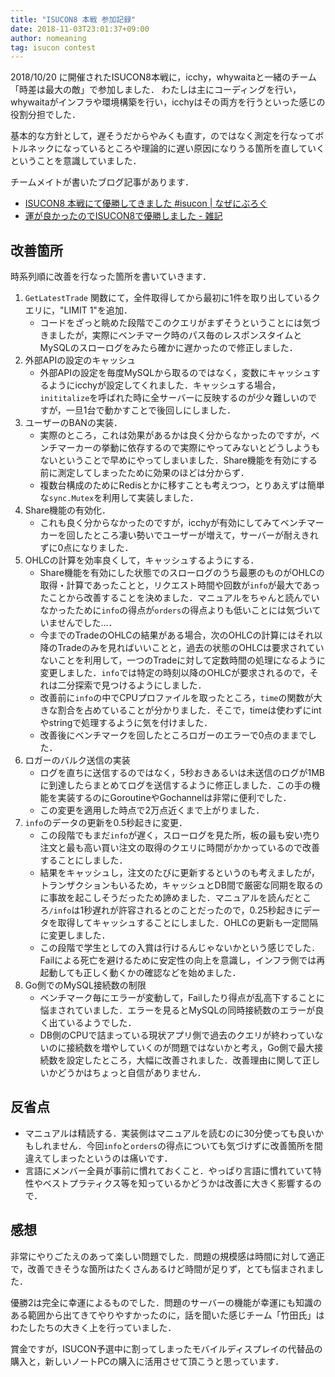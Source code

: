 ```yaml
---
title: "ISUCON8 本戦 参加記録"
date: 2018-11-03T23:01:37+09:00
author: nomeaning
tag: isucon contest
---
```

2018/10/20 に開催されたISUCON8本戦に，icchy，whywaitaと一緒のチーム「時差は最大の敵」で参加しました．
わたしは主にコーディングを行い，whywaitaがインフラや環境構築を行い，icchyはその両方を行うといった感じの役割分担でした．

<!--more-->

基本的な方針として，遅そうだからやみくも直す，のではなく測定を行なってボトルネックになっているところや理論的に遅い原因になりうる箇所を直していくということを意識していました．

チームメイトが書いたブログ記事があります．

 * [ISUCON8 本戦にて優勝してきました #isucon | なぜにぶろぐ](https://blog.whywrite.it/2018/10/22/isucon8-final/)
 * [運が良かったのでISUCON8で優勝しました - 雑記](http://icchy.hatenablog.jp/entry/2018/10/23/161109)

## 改善箇所

時系列順に改善を行なった箇所を書いていきます．

 1. `GetLatestTrade` 関数にて，全件取得してから最初に1件を取り出しているクエリに，"LIMIT 1"を追加．
    * コードをざっと眺めた段階でこのクエリがまずそうということには気づきましたが，実際にベンチマーク時のパス毎のレスポンスタイムとMySQLのスローログをみたら確かに遅かったので修正しました．
 1. 外部APIの設定のキャッシュ
    * 外部APIの設定を毎度MySQLから取るのではなく，変数にキャッシュするようにicchyが設定してくれました．キャッシュする場合，`inititalize`を呼ばれた時に全サーバーに反映するのが少々難しいのですが，一旦1台で動かすことで後回しにしました．
 1. ユーザーのBANの実装．
    * 実際のところ，これは効果があるかは良く分からなかったのですが，ベンチマーカーの挙動に依存するので実際にやってみないとどうしようもないということで早めにやってしまいました．Share機能を有効にする前に測定してしまったために効果のほどは分からず．
    * 複数台構成のためにRedisとかに移すことも考えつつ，とりあえずは簡単な`sync.Mutex`を利用して実装しました．
  1. Share機能の有効化．
     * これも良く分からなかったのですが，icchyが有効にしてみてベンチマーカーを回したところ凄い勢いでユーザーが増えて，サーバーが耐えきれずに0点になりました．
  1. OHLCの計算を効率良くして，キャッシュするようにする．
     * Share機能を有効にした状態でのスローログのうち最悪のものがOHLCの取得・計算であったことと，リクエスト時間や回数が`info`が最大であったことから改善することを決めました．マニュアルをちゃんと読んでいなかったために`info`の得点が`orders`の得点よりも低いことには気づいていませんでした…．
     * 今までのTradeのOHLCの結果がある場合，次のOHLCの計算にはそれ以降のTradeのみを見ればいいことと，過去の状態のOHLCは要求されていないことを利用して，一つのTradeに対して定数時間の処理になるように変更しました．`info`では特定の時刻以降のOHLCが要求されるので，それは二分探索で見つけるようにしました．
     * 改善前に`info`の中でCPUプロファイルを取ったところ，`time`の関数が大きな割合を占めていることが分かりました．そこで，timeは使わずにintやstringで処理するように気を付けました．
     * 改善後にベンチマークを回したところロガーのエラーで0点のままでした．
 1. ロガーのバルク送信の実装
     * ログを直ちに送信するのではなく，5秒おきあるいは未送信のログが1MBに到達したらまとめてログを送信するように修正しました．この手の機能を実装するのにGoroutineやGochannelは非常に便利でした．
     * この変更を適用した時点で2万点近くまで上がりました．
 1. `info`のデータの更新を0.5秒起きに変更．
     *  この段階でもまだ`info`が遅く，スローログを見た所，板の最も安い売り注文と最も高い買い注文の取得のクエリに時間がかかっているので改善することにしました．
     * 結果をキャッシュし，注文のたびに更新するというのも考えましたが，トランザクションもいるため，キャッシュとDB間で厳密な同期を取るのに事故を起こしそうだったため諦めました．マニュアルを読んだところ`/info`は1秒遅れが許容されるとのことだったので，0.25秒起きにデータを取得してキャッシュすることにしました．OHLCの更新も一定間隔に変更しました．
     * この段階で学生としての入賞は行けるんじゃないかという感じでした．Failによる死亡を避けるために安定性の向上を意識し，インフラ側では再起動しても正しく動くかの確認などを始めました．
 1. Go側でのMySQL接続数の制限
     * ベンチマーク毎にエラーが変動して，Failしたり得点が乱高下することに悩まされていました．エラーを見るとMySQLの同時接続数のエラーが良く出ているようでした．
     * DB側のCPUで詰まっている現状アプリ側で過去のクエリが終わっていないのに接続数を増やしていくのが問題ではないかと考え，Go側で最大接続数を設定したところ，大幅に改善されました．改善理由に関して正しいかどうかはちょっと自信がありません．

## 反省点

 * マニュアルは精読する．実装側はマニュアルを読むのに30分使っても良いかもしれません．今回`info`と`orders`の得点についても気づけずに改善箇所を間違えてしまったというのは痛いです．
 * 言語にメンバー全員が事前に慣れておくこと．やっぱり言語に慣れていて特性やベストプラティクス等を知っているかどうかは改善に大きく影響するので．

## 感想

非常にやりごたえのあって楽しい問題でした．問題の規模感は時間に対して適正で，改善できそうな箇所はたくさんあるけど時間が足りず，とても悩まされました．

優勝2は完全に幸運によるものでした．問題のサーバーの機能が幸運にも知識のある範囲から出てきてやりやすかったのに，話を聞いた感じチーム「竹田氏」はわたしたちの大きく上を行っていました．

賞金ですが，ISUCON予選中に割ってしまったモバイルディスプレイの代替品の購入と，新しいノートPCの購入に活用させて頂こうと思っています．
